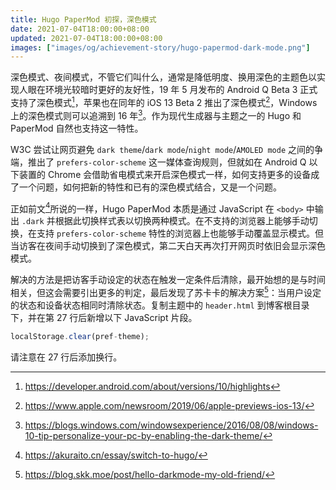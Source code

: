```yaml
---
title: Hugo PaperMod 初探，深色模式
date: 2021-07-04T18:00:00+08:00
updated: 2021-07-04T18:00:00+08:00
images: ["images/og/achievement-story/hugo-papermod-dark-mode.png"]
---
```


深色模式、夜间模式，不管它们叫什么，通常是降低明度、换用深色的主题色以实现人眼在环境光较暗时更好的友好性，19 年 5 月发布的 Android Q Beta 3 正式支持了深色模式[^1]，苹果也在同年的 iOS 13 Beta 2 推出了深色模式[^2]，Windows 上的深色模式则可以追溯到 16 年[^3]。作为现代生成器与主题之一的 Hugo 和 PaperMod 自然也支持这一特性。<!--more-->

W3C 尝试让网页避免 `dark theme`/`dark mode`/`night mode`/`AMOLED mode` 之间的争端，推出了 `prefers-color-scheme` 这一媒体查询规则，但就如在 Android Q 以下装置的 Chrome 会借助省电模式来开启深色模式一样，如何支持更多的设备成了一个问题，如何把新的特性和已有的深色模式结合，又是一个问题。

正如前文[^4]所说的一样，Hugo PaperMod 本质是通过 JavaScript 在 `<body>` 中输出 `.dark` 并根据此切换样式表以切换两种模式。在不支持的浏览器上能够手动切换，在支持 `prefers-color-scheme` 特性的浏览器上也能够手动覆盖显示模式。但当访客在夜间手动切换到了深色模式，第二天白天再次打开网页时依旧会显示深色模式。

解决的方法是把访客手动设定的状态在触发一定条件后清除，最开始想的是与时间相关，但这会需要引出更多的判定，最后发现了苏卡卡的解决方案[^5]：当用户设定的状态和设备状态相同时清除状态。复制主题中的 `header.html` 到博客根目录下，并在第 27 行后新增以下 JavaScript 片段。

```javascript
localStorage.clear(pref-theme);
```

请注意在 27 行后添加换行。

[^1]:https://developer.android.com/about/versions/10/highlights
[^2]:https://www.apple.com/newsroom/2019/06/apple-previews-ios-13/
[^3]:https://blogs.windows.com/windowsexperience/2016/08/08/windows-10-tip-personalize-your-pc-by-enabling-the-dark-theme/
[^4]:https://akuraito.cn/essay/switch-to-hugo/
[^5]:https://blog.skk.moe/post/hello-darkmode-my-old-friend/


